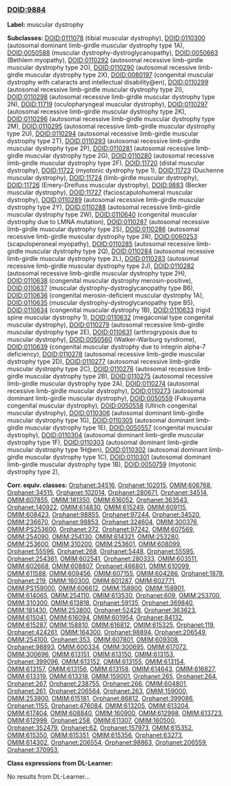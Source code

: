 
### [DOID:9884](http://purl.obolibrary.org/obo/DOID_9884)
**Label:** muscular dystrophy

**Subclasses:** [DOID:0111078](http://purl.obolibrary.org/obo/DOID_0111078) (tibial muscular dystrophy), [DOID:0110300](http://purl.obolibrary.org/obo/DOID_0110300) (autosomal dominant limb-girdle muscular dystrophy type 1A), [DOID:0050588](http://purl.obolibrary.org/obo/DOID_0050588) (muscular dystrophy-dystroglycanopathy), [DOID:0050663](http://purl.obolibrary.org/obo/DOID_0050663) (Bethlem myopathy), [DOID:0110292](http://purl.obolibrary.org/obo/DOID_0110292) (autosomal recessive limb-girdle muscular dystrophy type 2O), [DOID:0110290](http://purl.obolibrary.org/obo/DOID_0110290) (autosomal recessive limb-girdle muscular dystrophy type 2X), [DOID:0080197](http://purl.obolibrary.org/obo/DOID_0080197) (congenital muscular dystrophy with cataracts and intellectual disability@en), [DOID:0110299](http://purl.obolibrary.org/obo/DOID_0110299) (autosomal recessive limb-girdle muscular dystrophy type 2I), [DOID:0110298](http://purl.obolibrary.org/obo/DOID_0110298) (autosomal recessive limb-girdle muscular dystrophy type 2N), [DOID:11719](http://purl.obolibrary.org/obo/DOID_11719) (oculopharyngeal muscular dystrophy), [DOID:0110297](http://purl.obolibrary.org/obo/DOID_0110297) (autosomal recessive limb-girdle muscular dystrophy type 2K), [DOID:0110296](http://purl.obolibrary.org/obo/DOID_0110296) (autosomal recessive limb-girdle muscular dystrophy type 2M), [DOID:0110295](http://purl.obolibrary.org/obo/DOID_0110295) (autosomal recessive limb-girdle muscular dystrophy type 2U), [DOID:0110294](http://purl.obolibrary.org/obo/DOID_0110294) (autosomal recessive limb-girdle muscular dystrophy type 2T), [DOID:0110293](http://purl.obolibrary.org/obo/DOID_0110293) (autosomal recessive limb-girdle muscular dystrophy type 2P), [DOID:0110281](http://purl.obolibrary.org/obo/DOID_0110281) (autosomal recessive limb-girdle muscular dystrophy type 2G), [DOID:0110280](http://purl.obolibrary.org/obo/DOID_0110280) (autosomal recessive limb-girdle muscular dystrophy type 2F), [DOID:11720](http://purl.obolibrary.org/obo/DOID_11720) (distal muscular dystrophy), [DOID:11722](http://purl.obolibrary.org/obo/DOID_11722) (myotonic dystrophy type 1), [DOID:11723](http://purl.obolibrary.org/obo/DOID_11723) (Duchenne muscular dystrophy), [DOID:11724](http://purl.obolibrary.org/obo/DOID_11724) (limb-girdle muscular dystrophy), [DOID:11726](http://purl.obolibrary.org/obo/DOID_11726) (Emery-Dreifuss muscular dystrophy), [DOID:9883](http://purl.obolibrary.org/obo/DOID_9883) (Becker muscular dystrophy), [DOID:11727](http://purl.obolibrary.org/obo/DOID_11727) (facioscapulohumeral muscular dystrophy), [DOID:0110289](http://purl.obolibrary.org/obo/DOID_0110289) (autosomal recessive limb-girdle muscular dystrophy type 2Y), [DOID:0110288](http://purl.obolibrary.org/obo/DOID_0110288) (autosomal recessive limb-girdle muscular dystrophy type 2W), [DOID:0110640](http://purl.obolibrary.org/obo/DOID_0110640) (congenital muscular dystrophy due to LMNA mutation), [DOID:0110287](http://purl.obolibrary.org/obo/DOID_0110287) (autosomal recessive limb-girdle muscular dystrophy type 2S), [DOID:0110286](http://purl.obolibrary.org/obo/DOID_0110286) (autosomal recessive limb-girdle muscular dystrophy type 2R), [DOID:0060253](http://purl.obolibrary.org/obo/DOID_0060253) (scapuloperoneal myopathy), [DOID:0110285](http://purl.obolibrary.org/obo/DOID_0110285) (autosomal recessive limb-girdle muscular dystrophy type 2Q), [DOID:0110284](http://purl.obolibrary.org/obo/DOID_0110284) (autosomal recessive limb-girdle muscular dystrophy type 2L), [DOID:0110283](http://purl.obolibrary.org/obo/DOID_0110283) (autosomal recessive limb-girdle muscular dystrophy type 2J), [DOID:0110282](http://purl.obolibrary.org/obo/DOID_0110282) (autosomal recessive limb-girdle muscular dystrophy type 2H), [DOID:0110638](http://purl.obolibrary.org/obo/DOID_0110638) (congenital muscular dystrophy merosin-positive), [DOID:0110637](http://purl.obolibrary.org/obo/DOID_0110637) (muscular dystrophy-dystroglycanopathy type B6), [DOID:0110636](http://purl.obolibrary.org/obo/DOID_0110636) (congenital merosin-deficient muscular dystrophy 1A), [DOID:0110635](http://purl.obolibrary.org/obo/DOID_0110635) (muscular dystrophy-dystroglycanopathy type B5), [DOID:0110634](http://purl.obolibrary.org/obo/DOID_0110634) (congenital muscular dystrophy 1B), [DOID:0110633](http://purl.obolibrary.org/obo/DOID_0110633) (rigid spine muscular dystrophy 1), [DOID:0110632](http://purl.obolibrary.org/obo/DOID_0110632) (megaconial type congenital muscular dystrophy), [DOID:0110279](http://purl.obolibrary.org/obo/DOID_0110279) (autosomal recessive limb-girdle muscular dystrophy type 2E), [DOID:0110631](http://purl.obolibrary.org/obo/DOID_0110631) (arthrogryposis due to muscular dystrophy), [DOID:0050560](http://purl.obolibrary.org/obo/DOID_0050560) (Walker-Warburg syndrome), [DOID:0110639](http://purl.obolibrary.org/obo/DOID_0110639) (congenital muscular dystrophy due to integrin alpha-7 deficiency), [DOID:0110278](http://purl.obolibrary.org/obo/DOID_0110278) (autosomal recessive limb-girdle muscular dystrophy type 2D), [DOID:0110277](http://purl.obolibrary.org/obo/DOID_0110277) (autosomal recessive limb-girdle muscular dystrophy type 2C), [DOID:0110276](http://purl.obolibrary.org/obo/DOID_0110276) (autosomal recessive limb-girdle muscular dystrophy type 2B), [DOID:0110275](http://purl.obolibrary.org/obo/DOID_0110275) (autosomal recessive limb-girdle muscular dystrophy type 2A), [DOID:0110274](http://purl.obolibrary.org/obo/DOID_0110274) (autosomal recessive limb-girdle muscular dystrophy), [DOID:0110273](http://purl.obolibrary.org/obo/DOID_0110273) (autosomal dominant limb-girdle muscular dystrophy), [DOID:0050559](http://purl.obolibrary.org/obo/DOID_0050559) (Fukuyama congenital muscular dystrophy), [DOID:0050558](http://purl.obolibrary.org/obo/DOID_0050558) (Ullrich congenital muscular dystrophy), [DOID:0110306](http://purl.obolibrary.org/obo/DOID_0110306) (autosomal dominant limb-girdle muscular dystrophy type 1G), [DOID:0110305](http://purl.obolibrary.org/obo/DOID_0110305) (autosomal dominant limb-girdle muscular dystrophy type 1E), [DOID:0050557](http://purl.obolibrary.org/obo/DOID_0050557) (congenital muscular dystrophy), [DOID:0110304](http://purl.obolibrary.org/obo/DOID_0110304) (autosomal dominant limb-girdle muscular dystrophy type 1F), [DOID:0110303](http://purl.obolibrary.org/obo/DOID_0110303) (autosomal dominant limb-girdle muscular dystrophy type 1H@en), [DOID:0110302](http://purl.obolibrary.org/obo/DOID_0110302) (autosomal dominant limb-girdle muscular dystrophy type 1C), [DOID:0110301](http://purl.obolibrary.org/obo/DOID_0110301) (autosomal dominant limb-girdle muscular dystrophy type 1B), [DOID:0050759](http://purl.obolibrary.org/obo/DOID_0050759) (myotonic dystrophy type 2), 

**Corr. equiv. classes:** [Orphanet:34516](http://www.orpha.net/ORDO/Orphanet_34516), [Orphanet:102015](http://www.orpha.net/ORDO/Orphanet_102015), [OMIM:606768](http://purl.obolibrary.org/obo/OMIM_606768), [Orphanet:34515](http://www.orpha.net/ORDO/Orphanet_34515), [Orphanet:102014](http://www.orpha.net/ORDO/Orphanet_102014), [Orphanet:280671](http://www.orpha.net/ORDO/Orphanet_280671), [Orphanet:34514](http://www.orpha.net/ORDO/Orphanet_34514), [OMIM:607855](http://purl.obolibrary.org/obo/OMIM_607855), [OMIM:181350](http://purl.obolibrary.org/obo/OMIM_181350), [OMIM:616052](http://purl.obolibrary.org/obo/OMIM_616052), [Orphanet:363543](http://www.orpha.net/ORDO/Orphanet_363543), [Orphanet:140922](http://www.orpha.net/ORDO/Orphanet_140922), [OMIM:614830](http://purl.obolibrary.org/obo/OMIM_614830), [OMIM:615249](http://purl.obolibrary.org/obo/OMIM_615249), [OMIM:609115](http://purl.obolibrary.org/obo/OMIM_609115), [OMIM:608423](http://purl.obolibrary.org/obo/OMIM_608423), [Orphanet:98855](http://www.orpha.net/ORDO/Orphanet_98855), [Orphanet:97244](http://www.orpha.net/ORDO/Orphanet_97244), [Orphanet:34520](http://www.orpha.net/ORDO/Orphanet_34520), [OMIM:236670](http://purl.obolibrary.org/obo/OMIM_236670), [Orphanet:98853](http://www.orpha.net/ORDO/Orphanet_98853), [Orphanet:324604](http://www.orpha.net/ORDO/Orphanet_324604), [OMIM:300376](http://purl.obolibrary.org/obo/OMIM_300376), [OMIM:PS253600](http://purl.obolibrary.org/obo/OMIM_PS253600), [Orphanet:272](http://www.orpha.net/ORDO/Orphanet_272), [Orphanet:97242](http://www.orpha.net/ORDO/Orphanet_97242), [OMIM:607569](http://purl.obolibrary.org/obo/OMIM_607569), [OMIM:254090](http://purl.obolibrary.org/obo/OMIM_254090), [OMIM:254130](http://purl.obolibrary.org/obo/OMIM_254130), [OMIM:614321](http://purl.obolibrary.org/obo/OMIM_614321), [OMIM:253280](http://purl.obolibrary.org/obo/OMIM_253280), [OMIM:253600](http://purl.obolibrary.org/obo/OMIM_253600), [OMIM:310200](http://purl.obolibrary.org/obo/OMIM_310200), [OMIM:253601](http://purl.obolibrary.org/obo/OMIM_253601), [OMIM:608099](http://purl.obolibrary.org/obo/OMIM_608099), [Orphanet:55596](http://www.orpha.net/ORDO/Orphanet_55596), [Orphanet:268](http://www.orpha.net/ORDO/Orphanet_268), [Orphanet:5448](http://www.orpha.net/ORDO/Orphanet_5448), [Orphanet:55595](http://www.orpha.net/ORDO/Orphanet_55595), [Orphanet:254361](http://www.orpha.net/ORDO/Orphanet_254361), [OMIM:602541](http://purl.obolibrary.org/obo/OMIM_602541), [Orphanet:280333](http://www.orpha.net/ORDO/Orphanet_280333), [OMIM:603511](http://purl.obolibrary.org/obo/OMIM_603511), [OMIM:602668](http://purl.obolibrary.org/obo/OMIM_602668), [OMIM:608807](http://purl.obolibrary.org/obo/OMIM_608807), [Orphanet:466801](http://www.orpha.net/ORDO/Orphanet_466801), [OMIM:610099](http://purl.obolibrary.org/obo/OMIM_610099), [OMIM:611588](http://purl.obolibrary.org/obo/OMIM_611588), [OMIM:609456](http://purl.obolibrary.org/obo/OMIM_609456), [OMIM:607155](http://purl.obolibrary.org/obo/OMIM_607155), [OMIM:604286](http://purl.obolibrary.org/obo/OMIM_604286), [Orphanet:1878](http://www.orpha.net/ORDO/Orphanet_1878), [Orphanet:219](http://www.orpha.net/ORDO/Orphanet_219), [OMIM:160300](http://purl.obolibrary.org/obo/OMIM_160300), [OMIM:601287](http://purl.obolibrary.org/obo/OMIM_601287), [OMIM:602771](http://purl.obolibrary.org/obo/OMIM_602771), [OMIM:PS159000](http://purl.obolibrary.org/obo/OMIM_PS159000), [OMIM:606612](http://purl.obolibrary.org/obo/OMIM_606612), [OMIM:158900](http://purl.obolibrary.org/obo/OMIM_158900), [OMIM:158901](http://purl.obolibrary.org/obo/OMIM_158901), [OMIM:614065](http://purl.obolibrary.org/obo/OMIM_614065), [OMIM:254110](http://purl.obolibrary.org/obo/OMIM_254110), [OMIM:613530](http://purl.obolibrary.org/obo/OMIM_613530), [Orphanet:609](http://www.orpha.net/ORDO/Orphanet_609), [OMIM:253700](http://purl.obolibrary.org/obo/OMIM_253700), [OMIM:310300](http://purl.obolibrary.org/obo/OMIM_310300), [OMIM:613818](http://purl.obolibrary.org/obo/OMIM_613818), [Orphanet:59135](http://www.orpha.net/ORDO/Orphanet_59135), [Orphanet:369840](http://www.orpha.net/ORDO/Orphanet_369840), [OMIM:181430](http://purl.obolibrary.org/obo/OMIM_181430), [OMIM:253800](http://purl.obolibrary.org/obo/OMIM_253800), [Orphanet:52428](http://www.orpha.net/ORDO/Orphanet_52428), [Orphanet:363623](http://www.orpha.net/ORDO/Orphanet_363623), [OMIM:615041](http://purl.obolibrary.org/obo/OMIM_615041), [OMIM:616094](http://purl.obolibrary.org/obo/OMIM_616094), [OMIM:601954](http://purl.obolibrary.org/obo/OMIM_601954), [Orphanet:84132](http://www.orpha.net/ORDO/Orphanet_84132), [OMIM:615287](http://purl.obolibrary.org/obo/OMIM_615287), [OMIM:158810](http://purl.obolibrary.org/obo/OMIM_158810), [OMIM:616812](http://purl.obolibrary.org/obo/OMIM_616812), [OMIM:615325](http://purl.obolibrary.org/obo/OMIM_615325), [Orphanet:119](http://www.orpha.net/ORDO/Orphanet_119), [Orphanet:424261](http://www.orpha.net/ORDO/Orphanet_424261), [OMIM:164300](http://purl.obolibrary.org/obo/OMIM_164300), [Orphanet:98894](http://www.orpha.net/ORDO/Orphanet_98894), [Orphanet:206549](http://www.orpha.net/ORDO/Orphanet_206549), [OMIM:254100](http://purl.obolibrary.org/obo/OMIM_254100), [Orphanet:353](http://www.orpha.net/ORDO/Orphanet_353), [OMIM:607801](http://purl.obolibrary.org/obo/OMIM_607801), [OMIM:609308](http://purl.obolibrary.org/obo/OMIM_609308), [Orphanet:98893](http://www.orpha.net/ORDO/Orphanet_98893), [OMIM:600334](http://purl.obolibrary.org/obo/OMIM_600334), [OMIM:300695](http://purl.obolibrary.org/obo/OMIM_300695), [OMIM:617072](http://purl.obolibrary.org/obo/OMIM_617072), [OMIM:300696](http://purl.obolibrary.org/obo/OMIM_300696), [OMIM:613151](http://purl.obolibrary.org/obo/OMIM_613151), [OMIM:613150](http://purl.obolibrary.org/obo/OMIM_613150), [OMIM:613153](http://purl.obolibrary.org/obo/OMIM_613153), [Orphanet:399096](http://www.orpha.net/ORDO/Orphanet_399096), [OMIM:613152](http://purl.obolibrary.org/obo/OMIM_613152), [OMIM:613155](http://purl.obolibrary.org/obo/OMIM_613155), [OMIM:613154](http://purl.obolibrary.org/obo/OMIM_613154), [OMIM:613157](http://purl.obolibrary.org/obo/OMIM_613157), [OMIM:613156](http://purl.obolibrary.org/obo/OMIM_613156), [OMIM:613158](http://purl.obolibrary.org/obo/OMIM_613158), [OMIM:614643](http://purl.obolibrary.org/obo/OMIM_614643), [OMIM:616827](http://purl.obolibrary.org/obo/OMIM_616827), [OMIM:613319](http://purl.obolibrary.org/obo/OMIM_613319), [OMIM:613318](http://purl.obolibrary.org/obo/OMIM_613318), [OMIM:159001](http://purl.obolibrary.org/obo/OMIM_159001), [Orphanet:265](http://www.orpha.net/ORDO/Orphanet_265), [Orphanet:264](http://www.orpha.net/ORDO/Orphanet_264), [Orphanet:267](http://www.orpha.net/ORDO/Orphanet_267), [Orphanet:238755](http://www.orpha.net/ORDO/Orphanet_238755), [Orphanet:266](http://www.orpha.net/ORDO/Orphanet_266), [OMIM:604801](http://purl.obolibrary.org/obo/OMIM_604801), [Orphanet:261](http://www.orpha.net/ORDO/Orphanet_261), [Orphanet:206564](http://www.orpha.net/ORDO/Orphanet_206564), [Orphanet:263](http://www.orpha.net/ORDO/Orphanet_263), [OMIM:159000](http://purl.obolibrary.org/obo/OMIM_159000), [OMIM:253900](http://purl.obolibrary.org/obo/OMIM_253900), [OMIM:615181](http://purl.obolibrary.org/obo/OMIM_615181), [Orphanet:86812](http://www.orpha.net/ORDO/Orphanet_86812), [Orphanet:399086](http://www.orpha.net/ORDO/Orphanet_399086), [Orphanet:1155](http://www.orpha.net/ORDO/Orphanet_1155), [Orphanet:476084](http://www.orpha.net/ORDO/Orphanet_476084), [OMIM:613205](http://purl.obolibrary.org/obo/OMIM_613205), [OMIM:613204](http://purl.obolibrary.org/obo/OMIM_613204), [OMIM:617404](http://purl.obolibrary.org/obo/OMIM_617404), [OMIM:608840](http://purl.obolibrary.org/obo/OMIM_608840), [OMIM:160900](http://purl.obolibrary.org/obo/OMIM_160900), [OMIM:612998](http://purl.obolibrary.org/obo/OMIM_612998), [OMIM:613723](http://purl.obolibrary.org/obo/OMIM_613723), [OMIM:612999](http://purl.obolibrary.org/obo/OMIM_612999), [Orphanet:258](http://www.orpha.net/ORDO/Orphanet_258), [OMIM:611307](http://purl.obolibrary.org/obo/OMIM_611307), [OMIM:160500](http://purl.obolibrary.org/obo/OMIM_160500), [Orphanet:352479](http://www.orpha.net/ORDO/Orphanet_352479), [Orphanet:62](http://www.orpha.net/ORDO/Orphanet_62), [Orphanet:157973](http://www.orpha.net/ORDO/Orphanet_157973), [OMIM:615352](http://purl.obolibrary.org/obo/OMIM_615352), [OMIM:615350](http://purl.obolibrary.org/obo/OMIM_615350), [OMIM:615351](http://purl.obolibrary.org/obo/OMIM_615351), [OMIM:615356](http://purl.obolibrary.org/obo/OMIM_615356), [Orphanet:63273](http://www.orpha.net/ORDO/Orphanet_63273), [OMIM:614302](http://purl.obolibrary.org/obo/OMIM_614302), [Orphanet:206554](http://www.orpha.net/ORDO/Orphanet_206554), [Orphanet:98863](http://www.orpha.net/ORDO/Orphanet_98863), [Orphanet:206559](http://www.orpha.net/ORDO/Orphanet_206559), [Orphanet:370953](http://www.orpha.net/ORDO/Orphanet_370953), 

**Class expressions from DL-Learner:**

No results from DL-Learner...




